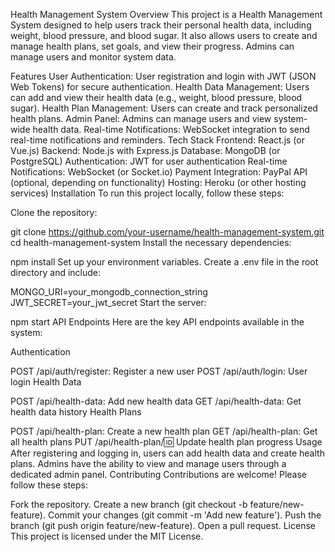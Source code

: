 Health Management System
Overview
This project is a Health Management System designed to help users track their personal health data, including weight, blood pressure, and blood sugar. It also allows users to create and manage health plans, set goals, and view their progress. Admins can manage users and monitor system data.

Features
User Authentication: User registration and login with JWT (JSON Web Tokens) for secure authentication.
Health Data Management: Users can add and view their health data (e.g., weight, blood pressure, blood sugar).
Health Plan Management: Users can create and track personalized health plans.
Admin Panel: Admins can manage users and view system-wide health data.
Real-time Notifications: WebSocket integration to send real-time notifications and reminders.
Tech Stack
Frontend: React.js (or Vue.js)
Backend: Node.js with Express.js
Database: MongoDB (or PostgreSQL)
Authentication: JWT for user authentication
Real-time Notifications: WebSocket (or Socket.io)
Payment Integration: PayPal API (optional, depending on functionality)
Hosting: Heroku (or other hosting services)
Installation
To run this project locally, follow these steps:

Clone the repository:


git clone https://github.com/your-username/health-management-system.git
cd health-management-system
Install the necessary dependencies:


npm install
Set up your environment variables. Create a .env file in the root directory and include:

MONGO_URI=your_mongodb_connection_string
JWT_SECRET=your_jwt_secret
Start the server:


npm start
API Endpoints
Here are the key API endpoints available in the system:

Authentication

POST /api/auth/register: Register a new user
POST /api/auth/login: User login
Health Data

POST /api/health-data: Add new health data
GET /api/health-data: Get health data history
Health Plans

POST /api/health-plan: Create a new health plan
GET /api/health-plan: Get all health plans
PUT /api/health-plan/:id: Update health plan progress
Usage
After registering and logging in, users can add health data and create health plans.
Admins have the ability to view and manage users through a dedicated admin panel.
Contributing
Contributions are welcome! Please follow these steps:

Fork the repository.
Create a new branch (git checkout -b feature/new-feature).
Commit your changes (git commit -m 'Add new feature').
Push the branch (git push origin feature/new-feature).
Open a pull request.
License
This project is licensed under the MIT License.
